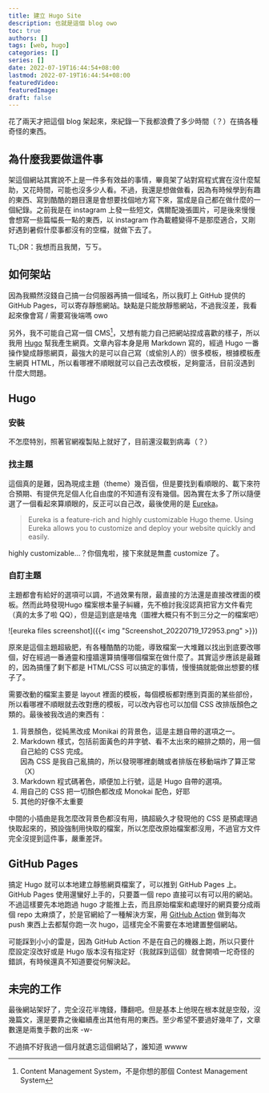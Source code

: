 ```yaml
---
title: 建立 Hugo Site
description: 也就是這個 blog owo
toc: true
authors: []
tags: [web, hugo]
categories: []
series: []
date: 2022-07-19T16:44:54+08:00
lastmod: 2022-07-19T16:44:54+08:00
featuredVideo:
featuredImage:
draft: false
---
```


花了兩天才把這個 blog 架起來，來紀錄一下我都浪費了多少時間（？）在搞各種奇怪的東西。

## 為什麼我要做這件事

架這個網站其實說不上是一件多有效益的事情，畢竟架了站對寫程式實在沒什麼幫助，又花時間，可能也沒多少人看。不過，我還是想做做看，因為有時候學到有趣的東西、寫到酷酷的題目還是會想要找個地方寫下來，當成是自己都在做什麼的一個紀錄。之前我是在 instagram 上發一些短文，偶爾配幾張圖片，可是後來慢慢會想寫一些篇幅長一點的東西，以 instagram 作為載體變得不是那麼適合，又剛好遇到暑假什麼事都沒有的空檔，就做下去了。

TL;DR：我想而且我閒，ㄎㄎ。

## 如何架站

因為我顯然沒錢自己搞一台伺服器再搞一個域名，所以我盯上 GitHub 提供的 GitHub Pages，可以寄存靜態網站。缺點是只能放靜態網站，不過我沒差，我看起來像會寫 / 需要寫後端嗎 owo

另外，我不可能自己寫一個 CMS[^1]，又想有能力自己把網站捏成喜歡的樣子，所以我用 [Hugo] 幫我產生網頁。文章內容本身是用 Markdown 寫的，經過 Hugo 一番操作變成靜態網頁，最強大的是可以自己寫（或偷別人的）很多模板，根據模板產生網頁 HTML，所以看哪裡不順眼就可以自己去改模板，足夠靈活，目前沒遇到什麼大問題。

## Hugo

### 安裝

不怎麼特別，照著官網複製貼上就好了，目前還沒載到病毒（？）

### 找主題

這個真的是難，因為現成主題（theme）幾百個，但是要找到看順眼的、載下來符合預期、有提供充足個人化自由度的不知道有沒有幾個。因為實在太多了所以隨便選了一個看起來算順眼的，反正可以自己改，最後使用的是 [Eureka](https://github.com/wangchucheng/hugo-eureka)。

> Eureka is a feature-rich and highly customizable Hugo theme. Using Eureka allows you to customize and deploy your website quickly and easily.

highly customizable...？你個鬼啦，接下來就是無盡 customize 了。

### 自訂主題

主題都會有給好的選項可以調，不過效果有限，最直接的方法還是直接改裡面的模板。然而此時發現Hugo 檔案根本量子糾纏，先不檢討我沒認真把官方文件看完（真的太多了啦 QQ），但是這到底是啥鬼（圖裡大概只有不到三分之一的檔案吧）

![eureka files screenshot]({{< img "Screenshot_20220719_172953.png" >}})

原來是這個主題超級肥，有各種酷酷的功能，導致檔案一大堆難以找出到底要改哪個，好在經過一番通靈和撞牆還算搞懂哪個檔案在做什麼了。其實這步應該是最難的，因為搞懂了剩下都是 HTML/CSS 可以搞定的事情，慢慢搞就能做出想要的樣子了。

需要改動的檔案主要是 layout 裡面的模板，每個模板都對應到頁面的某些部份，所以看哪裡不順眼就去改對應的模板，可以改內容也可以加個 CSS 改排版顏色之類的。最後被我改過的東西有：

1. 背景顏色，從純黑改成 Monikai 的背景色，這是主題自帶的選項之一。
2. Markdown 樣式，包括前面黃色的井字號、看不太出來的縮排之類的，用一個自己給的 CSS 完成。<br>
   因為 CSS 是我自己亂搞的，所以發現哪裡劇醜或者排版在移動端炸了算正常（X）
3. Markdown 程式碼著色，順便加上行號，這是 Hugo 自帶的選項。
4. 用自己的 CSS 把一切顏色都改成 Monokai 配色，好耶
5. 其他的好像不太重要

中間的小插曲是我怎麼改背景色都沒有用，搞超級久才發現他的 CSS 是預處理過快取起來的，預設強制用快取的檔案，所以怎麼改原始檔案都沒用，不過官方文件完全沒提到這件事，嚴重差評。

## GitHub Pages

搞定 Hugo 就可以本地建立靜態網頁檔案了，可以推到 GitHub Pages 上。GitHub Pages 使用還蠻好上手的，只要蓋一個 repo 直接可以有可以用的網站。不過這樣要先本地跑過 hugo 才能推上去，而且原始檔案和處理好的網頁要分成兩個 repo 太麻煩了，於是官網給了一種解決方案，用 [GitHub Action](https://gohugo.io/hosting-and-deployment/hosting-on-github/#build-hugo-with-github-action) 做到每次 push 東西上去都幫你跑一次 hugo，這樣完全不需要在本地建置整個網站。

可能踩到小小的雷是，因為 GitHub Action 不是在自己的機器上跑，所以只要什麼設定沒改好或是 Hugo 版本沒有指定好（我就踩到這個）就會開噴一坨奇怪的錯誤，有時候還真不知道要從何解決起。

## 未完的工作

最後網站架好了，完全沒花半塊錢，賺翻吧。但是基本上他現在根本就是空殼，沒幾篇文，還是要靠之後繼續產出其他有用的東西。至少希望不要過好幾年了，文章數還是兩隻手數的出來 -w-

不過搞不好我過一個月就遺忘這個網站了，誰知道 wwww

[^1]: Content Management System，不是你想的那個 Contest Management System

[hugo]: https://gohugo.io/

<!--
1. hugo
   1. install
   2. directory structure
   3. theme config (eureka)
      1. reading & understanding fucking messy code
      2. custom color
         1. npm packages -> rebuild css
      3. custom scss
2. github page
   1. set up repo
   2. github action for deployment
      1. hugo version
-->

